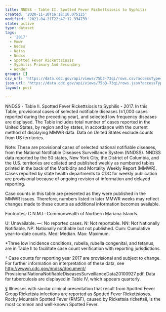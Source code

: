 ```yaml
---
title: NNDSS - Table II. Spotted Fever Rickettsiosis to Syphilis
created: '2020-11-10T16:18:18.075125'
modified: '2021-04-21T22:47:12.334739'
state: active
type: dataset
tags:
  - '2017'
  - Mmwr
  - Nedss
  - Netss
  - Nndss
  - Spotted Fever Rickettsiosis
  - Syphilis Primary And Secondary
  - Wonder
groups: []
csv_url: 'https://data.cdc.gov/api/views/75b3-73qi/rows.csv?accessType=DOWNLOAD'
json_url: 'https://data.cdc.gov/api/views/75b3-73qi/rows.json?accessType=DOWNLOAD'
layout: post

---
```

NNDSS - Table II. Spotted Fever Rickettsiosis to Syphilis - 2017.  In this Table, provisional cases of selected notifiable diseases (≥1,000 cases reported during the preceding year), and selected low frequency diseases are displayed. The Table includes total number of cases reported in the United States, by region and by states, in accordance with the current method of displaying MMWR data.  Data on United States exclude counts from US territories.

Note:
These are provisional cases of selected national notifiable diseases, from the National Notifiable Diseases Surveillance System (NNDSS). NNDSS data reported by the 50 states, New York City, the District of Columbia, and the U.S. territories are collated and published weekly as numbered tables printed in the back of the Morbidity and Mortality Weekly Report (MMWR). Cases reported by state health departments to CDC for weekly publication are provisional because of ongoing revision of information and delayed reporting. 

Case counts in this table are presented as they were published in the MMWR issues. Therefore, numbers listed in later MMWR weeks may reflect changes made to these counts as additional information becomes available. 

Footnotes:
 C.N.M.I.: Commonwealth of Northern Mariana Islands. 

 U: Unavailable. —: No reported cases. N: Not reportable. NN: Not Nationally Notifiable. NP: Nationally notifiable but not published. Cum: Cumulative year-to-date counts. Med: Median. Max: Maximum. 

*Three low incidence conditions, rubella, rubella congenital, and tetanus, are in Table II to facilitate case count verification with reporting jurisdictions. 

† Case counts for reporting year 2017 are provisional and subject to change. For further information on interpretation of these data, see http://wwwn.cdc.gov/nndss/document/ ProvisionalNationaNotifiableDiseasesSurveillanceData20100927.pdf. Data for tuberculosis are displayed in Table IV, which appears quarterly.

§ Illnesses with similar clinical presentation that result from Spotted Fever Group Rickettsia infections are reported as Spotted Fever Rickettsioses. Rocky Mountain Spotted Fever (RMSF), caused by Rickettsia rickettsii, is the most common and well-known Spotted Fever.

